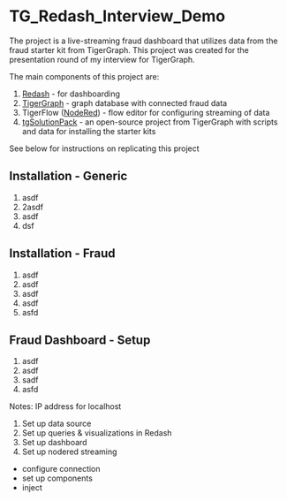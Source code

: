 # TG_Redash_Interview_Demo
The project is a live-streaming fraud dashboard that utilizes data from the fraud starter kit from TigerGraph. This project was created for the presentation round of my interview for TigerGraph. 

The main components of this project are:
1. [Redash](https://redash.io/) - for dashboarding
2. [TigerGraph](https://www.tigergraph.com/) - graph database with connected fraud data
3. TigerFlow ([NodeRed](https://nodered.org/)) - flow editor for configuring streaming of data
4. [tgSolutionPack](https://github.com/TigerGraph-DevLabs/tgSolutionPack) - an open-source project from TigerGraph with scripts and data for installing the starter kits

See below for instructions on replicating this project
## Installation - Generic

1. asdf
2. 2asdf
3. asdf
4. dsf
## Installation - Fraud
1. asdf
2. asdf
3. asdf
4. asdf
5. asfd
## Fraud Dashboard - Setup
1. asdf
2. asdf
3. sadf
4. asfd

Notes: IP address for localhost
1. Set up data source
2. Set up queries & visualizations in Redash
3. Set up dashboard
4. Set up nodered streaming
 - configure connection
 - set up components
 - inject
